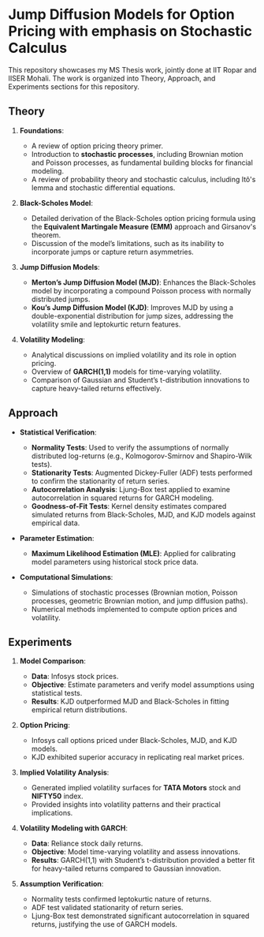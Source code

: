 # Jump Diffusion Models for Option Pricing with emphasis on Stochastic Calculus

This repository showcases my MS Thesis work, jointly done at IIT Ropar and IISER Mohali. The work is organized into Theory, Approach, and Experiments sections for this repository.
## Theory

1. **Foundations**:
   - A review of option pricing theory primer.
   - Introduction to **stochastic processes**, including Brownian motion and Poisson processes, as fundamental building blocks for financial modeling.
   - A review of probability theory and stochastic calculus, including Itô's lemma and stochastic differential equations.

3. **Black-Scholes Model**:
   - Detailed derivation of the Black-Scholes option pricing formula using the **Equivalent Martingale Measure (EMM)** approach and Girsanov's theorem.
   - Discussion of the model’s limitations, such as its inability to incorporate jumps or capture return asymmetries.

4. **Jump Diffusion Models**:
   - **Merton’s Jump Diffusion Model (MJD)**: Enhances the Black-Scholes model by incorporating a compound Poisson process with normally distributed jumps.
   - **Kou’s Jump Diffusion Model (KJD)**: Improves MJD by using a double-exponential distribution for jump sizes, addressing the volatility smile and leptokurtic return features.

5. **Volatility Modeling**:
   - Analytical discussions on implied volatility and its role in option pricing.
   - Overview of **GARCH(1,1)** models for time-varying volatility.
   - Comparison of Gaussian and Student’s t-distribution innovations to capture heavy-tailed returns effectively.

## Approach
- **Statistical Verification**:
  - **Normality Tests**: Used to verify the assumptions of normally distributed log-returns (e.g., Kolmogorov-Smirnov and Shapiro-Wilk tests).
  - **Stationarity Tests**: Augmented Dickey-Fuller (ADF) tests performed to confirm the stationarity of return series.
  - **Autocorrelation Analysis**: Ljung-Box test applied to examine autocorrelation in squared returns for GARCH modeling.
  - **Goodness-of-Fit Tests**: Kernel density estimates compared simulated returns from Black-Scholes, MJD, and KJD models against empirical data.

- **Parameter Estimation**:
  - **Maximum Likelihood Estimation (MLE)**: Applied for calibrating model parameters using historical stock price data.

- **Computational Simulations**:
  - Simulations of stochastic processes (Brownian motion, Poisson processes, geometric Brownian motion, and jump diffusion paths).
  - Numerical methods implemented to compute option prices and volatility.

## Experiments

1. **Model Comparison**:
   - **Data**: Infosys stock prices.
   - **Objective**: Estimate parameters and verify model assumptions using statistical tests.
   - **Results**: KJD outperformed MJD and Black-Scholes in fitting empirical return distributions.

2. **Option Pricing**:
   - Infosys call options priced under Black-Scholes, MJD, and KJD models.
   - KJD exhibited superior accuracy in replicating real market prices.

3. **Implied Volatility Analysis**:
   - Generated implied volatility surfaces for **TATA Motors** stock and **NIFTY50** index.
   - Provided insights into volatility patterns and their practical implications.

4. **Volatility Modeling with GARCH**:
   - **Data**: Reliance stock daily returns.
   - **Objective**: Model time-varying volatility and assess innovations.
   - **Results**: GARCH(1,1) with Student’s t-distribution provided a better fit for heavy-tailed returns compared to Gaussian innovation.

5. **Assumption Verification**:
   - Normality tests confirmed leptokurtic nature of returns.
   - ADF test validated stationarity of return series.
   - Ljung-Box test demonstrated significant autocorrelation in squared returns, justifying the use of GARCH models.
